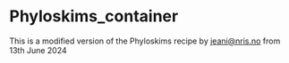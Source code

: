 # Phyloskims_container
This is a modified version of the Phyloskims recipe by jeani@nris.no from 13th June 2024
